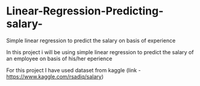 # Linear-Regression-Predicting-salary-
Simple linear regression to predict the salary on basis of experience 

In this project i will be using simple linear regression to predict the salary of an employee on basis of his/her eperience

For this project I have used dataset from kaggle (link - https://www.kaggle.com/rsadiq/salary)
